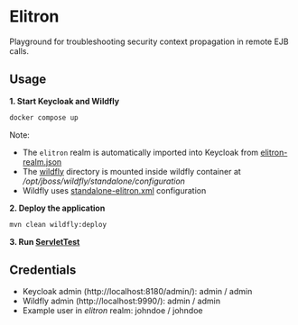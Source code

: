 # Elitron

Playground for troubleshooting security context propagation in remote EJB calls.

## Usage

**1. Start Keycloak and Wildfly**
```bash
docker compose up
```

Note:
* The `elitron` realm is automatically imported into Keycloak from [elitron-realm.json](elytron-realm.json)
* The [wildfly](wildfly/) directory is mounted inside wildfly container at _/opt/jboss/wildfly/standalone/configuration_
* Wildfly uses [standalone-elitron.xml](wildfly%2Fstandalone-elitron.xml) configuration 

**2. Deploy the application**
```bash
mvn clean wildfly:deploy
```

**3. Run [ServletTest]()**

## Credentials

* Keycloak admin (http://localhost:8180/admin/): admin / admin
* Wildfly admin (http://localhost:9990/): admin / admin
* Example user in _elitron_ realm: johndoe / johndoe
